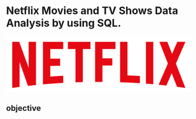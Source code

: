 # Netflix Movies and TV Shows Data Analysis by using SQL. 
![NETFLIX LOGO](https://github.com/salma735/Netflix_Sql_Project/blob/main/logo.png)
## objective
